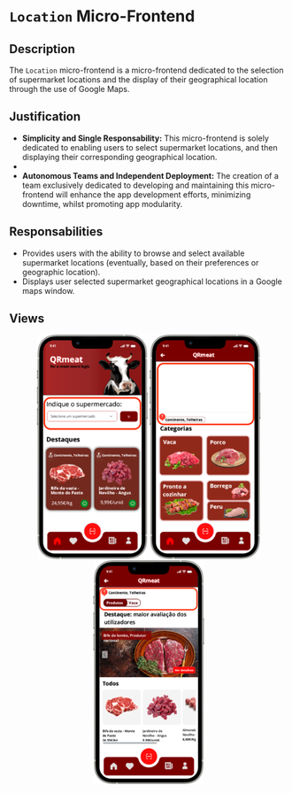 # `Location` Micro-Frontend

## Description

The `Location` micro-frontend is a micro-frontend dedicated to the selection of supermarket locations and the display of their geographical location through the use of Google Maps.

## Justification
- **Simplicity and Single Responsability:** This micro-frontend is solely dedicated to enabling users to select supermarket locations, and then displaying their corresponding geographical location.
- 
- **Autonomous Teams and Independent Deployment:** The creation of a team exclusively dedicated to developing and maintaining this micro-frontend will enhance the app development efforts, minimizing downtime, whilst promoting app modularity.

## Responsabilities
- Provides users with the ability to browse and select available supermarket locations (eventually, based on their preferences or geographic location).
- Displays user selected supermarket geographical locations in a Google maps window.



## Views
<div style="text-align: center;">
    <img src="https://github.com/DuarteVDG/aw-project/blob/main/micro-frontends/images/Location2.png?raw=true" style="width: 200px; height: auto;">
    <img src="https://github.com/DuarteVDG/aw-project/blob/main/micro-frontends/images/Location1.png?raw=true" style="width: 200px; height: auto;">
    <img src="https://github.com/DuarteVDG/aw-project/blob/main/micro-frontends/images/Location3.png?raw=true" style="width: 200px; height: auto;">
</div>
